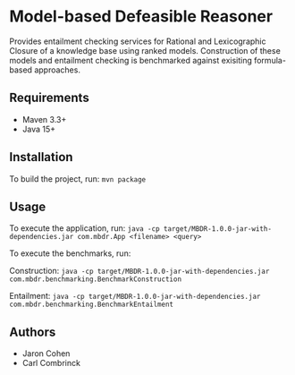 # Model-based Defeasible Reasoner

Provides entailment checking services for Rational and Lexicographic Closure of a knowledge base using ranked models. Construction of these models and entailment checking is benchmarked against exisiting formula-based approaches.

## Requirements

- Maven 3.3+
- Java 15+

## Installation

To build the project, run:
```mvn package```

## Usage

To execute the application, run:
```java -cp target/MBDR-1.0.0-jar-with-dependencies.jar com.mbdr.App <filename> <query>```

To execute the benchmarks, run:

Construction:
```java -cp target/MBDR-1.0.0-jar-with-dependencies.jar com.mbdr.benchmarking.BenchmarkConstruction```

Entailment:
```java -cp target/MBDR-1.0.0-jar-with-dependencies.jar com.mbdr.benchmarking.BenchmarkEntailment```

## Authors
- Jaron Cohen
- Carl Combrinck
